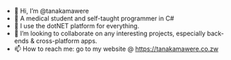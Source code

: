 - 👋 Hi, I’m @tanakamawere
- 👀 A medical student and self-taught programmer in C#
- 🌱 I use the dotNET platform for everything.
- 💞️ I’m looking to collaborate on any interesting projects, especially back-ends & cross-platform apps. 
- 📫 How to reach me: go to my website @ https://tanakamawere.co.zw
